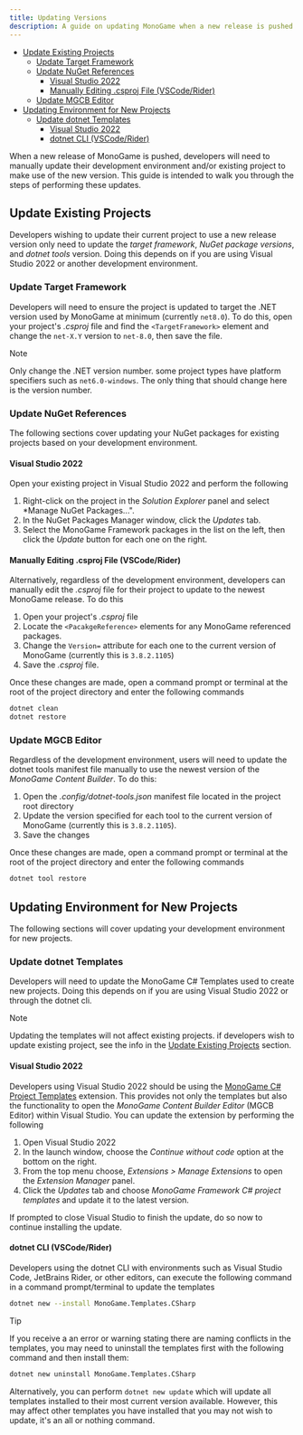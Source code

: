 ```yaml
---
title: Updating Versions
description: A guide on updating MonoGame when a new release is pushed.
---
```



- [Update Existing Projects](#update-existing-projects)
   - [Update Target Framework](#update-target-framework)
   - [Update NuGet References](#update-nuget-references)
      - [Visual Studio 2022](#visual-studio-2022)
      - [Manually Editing .csproj File (VSCode/Rider)](#manually-editing-csproj-file-vscoderider)
   - [Update MGCB Editor](#update-mgcb-editor)
- [Updating Environment for New Projects](#updating-environment-for-new-projects)
   - [Update dotnet Templates](#update-dotnet-templates)
      - [Visual Studio 2022](#visual-studio-2022-1)
      - [dotnet CLI (VSCode/Rider)](#dotnet-cli-vscoderider)

When a new release of MonoGame is pushed, developers will need to manually update their development environment and/or existing project to make use of the new version.  This guide is intended to walk you through the steps of performing these updates.

## Update Existing Projects
Developers wishing to update their current project to use a new release version only need to update the *target framework*, *NuGet package versions*, and *dotnet tools* version. Doing this depends on if you are using Visual Studio 2022 or another development environment.

### Update Target Framework
Developers will need to ensure the project is updated to target the .NET version used by MonoGame at minimum (currently `net8.0`). To do this, open your project's *.csproj* file and find the `<TargetFramework>` element and change the `net-X.Y` version to `net-8.0`, then save the file.

> [!NOTE]
> Only change the .NET version number. some project types have platform specifiers such as `net6.0-windows`. The only thing that should change here is the version number.

### Update NuGet References
The following sections cover updating your NuGet packages for existing projects based on your development environment.

#### Visual Studio 2022
Open your existing project in Visual Studio 2022 and perform the following
1. Right-click on the project in the *Solution Explorer* panel and select *Manage NuGet Packages...".
2. In the NuGet Packages Manager window, click the *Updates* tab.
3. Select the MonoGame Framework packages in the list on the left, then click the *Update* button for each one on the right.

#### Manually Editing .csproj File (VSCode/Rider)
Alternatively, regardless of the development environment, developers can manually edit the *.csproj* file for their project to update to the newest MonoGame release.  To do this
1. Open your project's *.csproj* file
2. Locate the `<PacakgeReference>` elements for any MonoGame referenced packages.
3. Change the `Version=` attribute for each one to the current version of MonoGame (currently this is `3.8.2.1105`)
4. Save the *.csproj* file.

Once these changes are made, open a command prompt or terminal at the root of the project directory and enter the following commands

```sh
dotnet clean
dotnet restore
```

### Update MGCB Editor
Regardless of the development environment, users will need to update the dotnet tools manifest file manually to use the newest version of the *MonoGame Content Builder*. To do this:
1. Open the *.config/dotnet-tools.json* manifest file located in the project root directory
2. Update the version specified for each tool to the current version of MonoGame (currently this is `3.8.2.1105`).
3. Save the changes

Once these changes are made, open a command prompt or terminal at the root of the project directory and enter the following commands

```sh
dotnet tool restore
```

## Updating Environment for New Projects
The following sections will cover updating your development environment for new projects.

### Update dotnet Templates
Developers will need to update the MonoGame C# Templates used to create new projects.  Doing this depends on if you are using Visual Studio 2022 or through the dotnet cli.

> [!NOTE]
> Updating the templates will not affect existing projects.  if developers wish to update existing project, see the info in the [Update Existing Projects](#update-existing-projects) section.

#### Visual Studio 2022
Developers using Visual Studio 2022 should be using the [MonoGame C# Project Templates](https://marketplace.visualstudio.com/items?itemName=MonoGame.MonoGame-Templates-VSExtension) extension.  This provides not only the templates but also the functionality to open the *MonoGame Content Builder Editor* (MGCB Editor) within Visual Studio.  You can update the extension by performing the following

1. Open Visual Studio 2022
2. In the launch window, choose the *Continue without code* option at the bottom on the right.
3. From the top menu choose, *Extensions > Manage Extensions*  to open the *Extension Manager* panel.
4. Click the *Updates* tab and choose *MonoGame Framework C# project templates* and update it to the latest version.

If prompted to close Visual Studio to finish the update, do so now to continue installing the update.

#### dotnet CLI (VSCode/Rider)
Developers using the dotnet CLI with environments such as Visual Studio Code, JetBrains Rider, or other editors, can execute the following command in a command prompt/terminal to update the templates

```sh
dotnet new --install MonoGame.Templates.CSharp
```

> [!TIP]
> If you receive a an error or warning stating there are naming conflicts in the templates, you may need to uninstall the templates first with the following command and then install them:
> 
> ```sh
> dotnet new uninstall MonoGame.Templates.CSharp
> ```

Alternatively, you can perform `dotnet new update` which will update all templates installed to their most current version available.  However, this may affect other templates you have installed that you may not wish to update, it's an all or nothing command.

